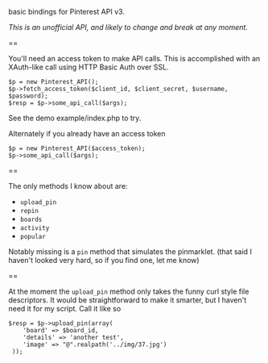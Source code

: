 basic bindings for Pinterest API v3.

_This is an unofficial API, and likely to change and break at any moment._

==

You'll need an access token to make API calls.  This is accomplished with an XAuth-like call using HTTP Basic Auth over SSL.

    $p = new Pinterest_API();
    $p->fetch_access_token($client_id, $client_secret, $username, $password);
    $resp = $p->some_api_call($args);

See the demo example/index.php to try.
	
Alternately if you already have an access token
 
    $p = new Pinterest_API($access_token);
    $p->some_api_call($args);

==

The only methods I know about are:
  
  * `upload_pin`
  * `repin`
  * `boards`
  * `activity`
  * `popular`  

Notably missing is a `pin` method that simulates the pinmarklet.  (that said I haven't looked very hard, so if you find one, let me know)

==

At the moment the `upload_pin` method only takes the funny curl style file descriptors.  It would be straightforward to make it smarter, but I haven't need it for my script.  Call it like so

    $resp = $p->upload_pin(array(
        'board' => $board_id,
        'details' => 'another test',
        'image' => "@".realpath('../img/37.jpg')
     ));

